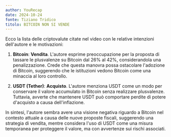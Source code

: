 ```yaml
---
author: YouRecap
date: 2024-10-24
fonte: Tiziano Tridico
titolo: BITCOIN NON SI VENDE
---
```


Ecco la lista delle criptovalute citate nel video con le relative intenzioni dell'autore e le motivazioni:

1. **Bitcoin**: **Vendita**. L'autore esprime preoccupazione per la proposta di tassare le plusvalenze su Bitcoin dal 26% al 42%, considerandola una penalizzazione. Crede che questa manovra possa ostacolare l'adozione di Bitcoin, suggerendo che le istituzioni vedono Bitcoin come una minaccia al loro controllo.

2. **USDT (Tether)**: **Acquisto**. L'autore menziona USDT come un modo per conservare il valore accumulato in Bitcoin senza realizzare plusvalenze. Tuttavia, avverte che mantenere USDT può comportare perdite di potere d'acquisto a causa dell'inflazione.

In sintesi, l'autore sembra avere una visione negativa riguardo a Bitcoin nel contesto attuale a causa delle nuove proposte fiscali, suggerendo una strategia di vendita, mentre considera l'uso di USDT come una misura temporanea per proteggere il valore, ma con avvertenze sui rischi associati.
